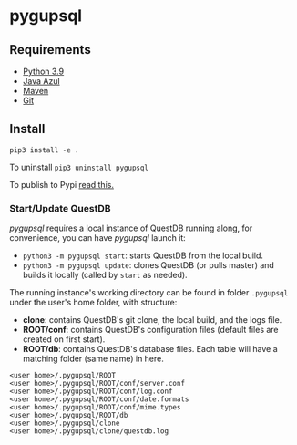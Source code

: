 # pygupsql

## Requirements

- [Python 3.9](https://www.python.org/downloads/release/python-390/)
- [Java Azul](https://www.azul.com/downloads/?package=jdk)
- [Maven](https://maven.apache.org/download.cgi)
- [Git](https://git-scm.com/download)

## Install

`pip3 install -e .`

To uninstall `pip3 uninstall pygupsql`

To publish to Pypi [read this.](https://gist.github.com/asaah18/5dfda79cbddf9ef6a5b74587dfb9e706#publish-a-package-in-pypi)

### Start/Update QuestDB

*pygupsql* requires a local instance of QuestDB running along, for convenience, you can have *pygupsql* launch it:

- `python3 -m pygupsql start`: starts QuestDB from the local build.
- `python3 -m pygupsql update`: clones QuestDB (or pulls master) and builds it locally (called by `start` as needed).

The running instance's working directory can be found in folder `.pygupsql` under the user's home folder, with structure:

- **clone**: contains QuestDB's git clone, the local build, and the logs file.
- **ROOT/conf**: contains QuestDB's configuration files (default files are created on first start).
- **ROOT/db**: contains QuestDB's database files. Each table will have a matching folder (same name) in here.

```shell
<user home>/.pygupsql/ROOT 
<user home>/.pygupsql/ROOT/conf/server.conf
<user home>/.pygupsql/ROOT/conf/log.conf
<user home>/.pygupsql/ROOT/conf/date.formats
<user home>/.pygupsql/ROOT/conf/mime.types
<user home>/.pygupsql/ROOT/db 
<user home>/.pygupsql/clone
<user home>/.pygupsql/clone/questdb.log 
```
